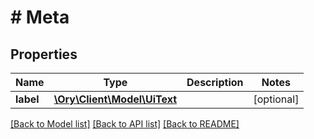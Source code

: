 # # Meta

## Properties

Name | Type | Description | Notes
------------ | ------------- | ------------- | -------------
**label** | [**\Ory\Client\Model\UiText**](UiText.md) |  | [optional]

[[Back to Model list]](../../README.md#models) [[Back to API list]](../../README.md#endpoints) [[Back to README]](../../README.md)
